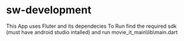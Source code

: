 # sw-development
This App uses Fluter and its dependecies
To Run find the required sdk (must have android studio intalled) and run movie_it_main\lib\main.dart